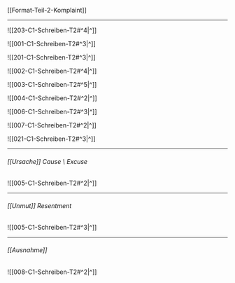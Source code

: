 [[Format-Teil-2-Komplaint]]

---
![[203-C1-Schreiben-T2#^4|^]]

![[001-C1-Schreiben-T2#^3|^]] 

![[201-C1-Schreiben-T2#^3|^]]

![[002-C1-Schreiben-T2#^4|^]]

![[003-C1-Schreiben-T2#^5|^]]

![[004-C1-Schreiben-T2#^2|^]]

![[006-C1-Schreiben-T2#^3|^]]

![[007-C1-Schreiben-T2#^2|^]]

![[021-C1-Schreiben-T2#^3|^]] 



---

###### [[Ursache]] *Cause \ Excuse*
![[005-C1-Schreiben-T2#^2|^]]


---

###### [[Unmut]] *Resentment*
![[005-C1-Schreiben-T2#^3|^]]


----

###### [[Ausnahme]]
![[008-C1-Schreiben-T2#^2|^]]


